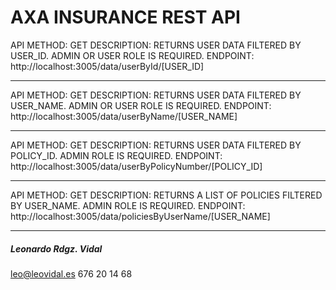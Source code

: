 # AXA INSURANCE REST API

API
METHOD: GET
DESCRIPTION: RETURNS USER DATA FILTERED BY USER_ID. ADMIN OR USER ROLE IS REQUIRED.
ENDPOINT: http://localhost:3005/data/userById/[USER_ID]

___


API
METHOD: GET
DESCRIPTION: RETURNS USER DATA FILTERED BY USER_NAME. ADMIN OR USER ROLE IS REQUIRED.
ENDPOINT: http://localhost:3005/data/userByName/[USER_NAME]

___


API
METHOD: GET
DESCRIPTION: RETURNS USER DATA FILTERED BY POLICY_ID. ADMIN ROLE IS REQUIRED.
ENDPOINT: http://localhost:3005/data/userByPolicyNumber/[POLICY_ID]

___


API
METHOD: GET
DESCRIPTION: RETURNS A LIST OF POLICIES FILTERED BY USER_NAME. ADMIN ROLE IS REQUIRED.
ENDPOINT: http://localhost:3005/data/policiesByUserName/[USER_NAME]


___
##### Leonardo Rdgz. Vidal
leo@leovidal.es
676 20 14 68